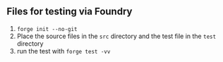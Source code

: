 ## Files for testing via Foundry
1. `forge init --no-git`
2. Place the source files in the `src` directory and the test file in the `test` directory
3. run the test with `forge test -vv`
